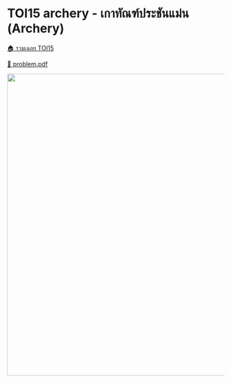 <!-- @codegen_problem begin -->
# TOI15 archery - เกาทัณฑ์ประชันแม่น (Archery)

[🏠 รวมเฉลย TOI15](../)

[💎 problem.pdf](./toi15_archery.pdf)

<img width="700" src="https://github.com/krist7599555/toi/assets/19445033/80c80822-7583-4bcd-a705-dae3eacdee85" />
<!-- @codegen_problem end -->
